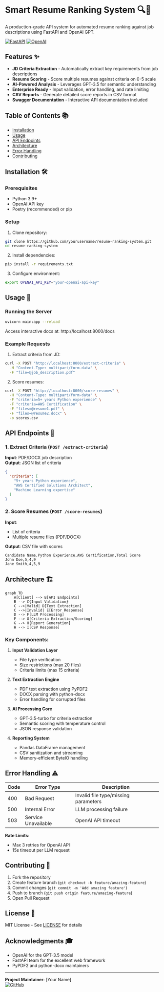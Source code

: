 # Smart Resume Ranking System 🔍📄

A production-grade API system for automated resume ranking against job descriptions using FastAPI and OpenAI GPT.

[![FastAPI](https://img.shields.io/badge/FastAPI-005571?style=for-the-badge&logo=fastapi)](https://fastapi.tiangolo.com/)
[![OpenAI](https://img.shields.io/badge/OpenAI-412991?style=for-the-badge&logo=openai)](https://openai.com/)

## Features ✨

- **JD Criteria Extraction** - Automatically extract key requirements from job descriptions
- **Resume Scoring** - Score multiple resumes against criteria on 0-5 scale
- **AI-Powered Analysis** - Leverages GPT-3.5 for semantic understanding
- **Enterprise Ready** - Input validation, error handling, and rate limiting
- **CSV Reports** - Generate detailed score reports in CSV format
- **Swagger Documentation** - Interactive API documentation included

## Table of Contents 📚

- [Installation](#installation-)
- [Usage](#usage-)
- [API Endpoints](#api-endpoints-)
- [Architecture](#architecture-)
- [Error Handling](#error-handling-)
- [Contributing](#contributing-)

## Installation 🛠️

### Prerequisites
- Python 3.9+
- OpenAI API key
- Poetry (recommended) or pip

### Setup

1. Clone repository:
```bash
git clone https://github.com/yourusername/resume-ranking-system.git
cd resume-ranking-system
```

2. Install dependencies:
```bash
pip install -r requirements.txt
```

3. Configure environment:
```bash
export OPENAI_API_KEY="your-openai-api-key"
```

## Usage 🚀

### Running the Server
```bash
uvicorn main:app --reload
```

Access interactive docs at: http://localhost:8000/docs

### Example Requests

1. Extract criteria from JD:
```bash
curl -X POST "http://localhost:8000/extract-criteria" \
  -H "Content-Type: multipart/form-data" \
  -F "file=@job_description.pdf"
```

2. Score resumes:
```bash
curl -X POST "http://localhost:8000/score-resumes" \
  -H "Content-Type: multipart/form-data" \
  -F "criteria=5+ years Python experience" \
  -F "criteria=AWS Certification" \
  -F "files=@resume1.pdf" \
  -F "files=@resume2.docx" \
  -o scores.csv
```

## API Endpoints 📡

### 1. Extract Criteria (`POST /extract-criteria`)
**Input**: PDF/DOCX job description  
**Output**: JSON list of criteria  
```json
{
  "criteria": [
    "5+ years Python experience",
    "AWS Certified Solutions Architect",
    "Machine Learning expertise"
  ]
}
```

### 2. Score Resumes (`POST /score-resumes`)
**Input**: 
- List of criteria
- Multiple resume files (PDF/DOCX)

**Output**: CSV file with scores  
```
Candidate Name,Python Experience,AWS Certification,Total Score
John Doe,5,4,9
Jane Smith,4,5,9
```

## Architecture 🏗️

```mermaid
graph TD
    A[Client] --> B[API Endpoints]
    B --> C{Input Validation}
    C -->|Valid| D[Text Extraction]
    C -->|Invalid| E[Error Response]
    D --> F[LLM Processing]
    F --> G[Criteria Extraction/Scoring]
    G --> H[Report Generation]
    H --> I[CSV Response]
```

### Key Components:
1. **Input Validation Layer**  
   - File type verification
   - Size restrictions (max 20 files)
   - Criteria limits (max 15 criteria)

2. **Text Extraction Engine**  
   - PDF text extraction using PyPDF2
   - DOCX parsing with python-docx
   - Error handling for corrupted files

3. **AI Processing Core**  
   - GPT-3.5-turbo for criteria extraction
   - Semantic scoring with temperature control
   - JSON response validation

4. **Reporting System**  
   - Pandas DataFrame management
   - CSV sanitization and streaming
   - Memory-efficient ByteIO handling

## Error Handling ⚠️

| Code | Error Type | Description |
|------|------------|-------------|
| 400 | Bad Request | Invalid file type/missing parameters |
| 500 | Internal Error | LLM processing failure |
| 503 | Service Unavailable | OpenAI API timeout |

**Rate Limits**:
- Max 3 retries for OpenAI API
- 15s timeout per LLM request

## Contributing 🤝

1. Fork the repository
2. Create feature branch (`git checkout -b feature/amazing-feature`)
3. Commit changes (`git commit -m 'Add amazing feature'`)
4. Push to branch (`git push origin feature/amazing-feature`)
5. Open Pull Request

## License 📄

MIT License - See [LICENSE](LICENSE) for details

## Acknowledgments 🎓

- OpenAI for the GPT-3.5 model
- FastAPI team for the excellent web framework
- PyPDF2 and python-docx maintainers

---

**Project Maintainer**: [Your Name]  
[![GitHub](https://img.shields.io/badge/GitHub-100000?style=for-the-badge&logo=github&logoColor=white)](https://github.com/yourusername)
```
